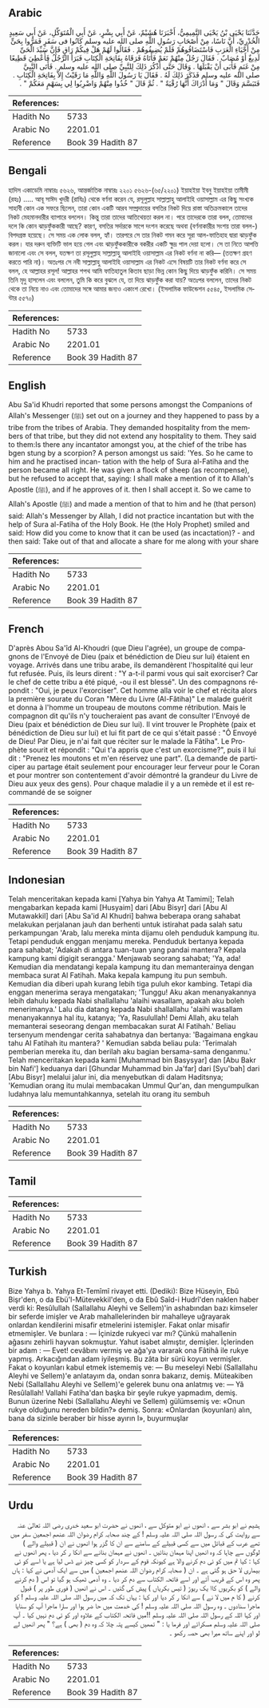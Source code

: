 ## Arabic


<div dir="rtl" lang="ar" style={{fontSize:'larger',backgroundColor:'#f8f9fa',padding:20}}>
حَدَّثَنَا يَحْيَى بْنُ يَحْيَى التَّمِيمِيُّ، أَخْبَرَنَا هُشَيْمٌ، عَنْ أَبِي بِشْرٍ، عَنْ أَبِي الْمُتَوَكِّلِ، عَنْ أَبِي سَعِيدٍ الْخُدْرِيِّ، أَنَّ نَاسًا، مِنْ أَصْحَابِ رَسُولِ اللَّهِ صلى الله عليه وسلم كَانُوا فى سَفَرٍ فَمَرُّوا بِحَىٍّ مِنْ أَحْيَاءِ الْعَرَبِ فَاسْتَضَافُوهُمْ فَلَمْ يُضِيفُوهُمْ ‏.‏ فَقَالُوا لَهُمْ هَلْ فِيكُمْ رَاقٍ فَإِنَّ سَيِّدَ الْحَىِّ لَدِيغٌ أَوْ مُصَابٌ ‏.‏ فَقَالَ رَجُلٌ مِنْهُمْ نَعَمْ فَأَتَاهُ فَرَقَاهُ بِفَاتِحَةِ الْكِتَابِ فَبَرَأَ الرَّجُلُ فَأُعْطِيَ قَطِيعًا مِنْ غَنَمٍ فَأَبَى أَنْ يَقْبَلَهَا ‏.‏ وَقَالَ حَتَّى أَذْكُرَ ذَلِكَ لِلنَّبِيِّ صلى الله عليه وسلم ‏.‏ فَأَتَى النَّبِيَّ صلى الله عليه وسلم فَذَكَرَ ذَلِكَ لَهُ ‏.‏ فَقَالَ يَا رَسُولَ اللَّهِ وَاللَّهِ مَا رَقَيْتُ إِلاَّ بِفَاتِحَةِ الْكِتَابِ ‏.‏ فَتَبَسَّمَ وَقَالَ ‏"‏ وَمَا أَدْرَاكَ أَنَّهَا رُقْيَةٌ ‏"‏ ‏.‏ ثُمَّ قَالَ ‏"‏ خُذُوا مِنْهُمْ وَاضْرِبُوا لِي بِسَهْمٍ مَعَكُمْ ‏"‏ ‏.‏
</div>
<div style={{backgroundColor:'#f8f9fa',padding:20, marginBottom: 10}}><table> <thead> <tr> <th>References:</th> <th></th> </tr> </thead> <tbody><tr><td>Hadith No</td><td>5733</td></tr><tr><td>Arabic No</td><td>2201.01</td></tr><tr><td>Reference</td><td>Book 39 Hadith 87</td></tr></tbody></table></div>

## Bengali


<div dir="ltr" lang="bn" style={{fontSize:'larger',backgroundColor:'#f8f9fa',padding:20}}>
হাদিস একাডেমি নাম্বারঃ ৫৬২৬, আন্তর্জাতিক নাম্বারঃ ২২০১ ৫৬২৬-(৬৫/২২০১) ইয়াহইয়া ইবনু ইয়াহইয়া তামীমী (রহঃ) ..... আবূ সাঈদ খুদরী (রাযিঃ) থেকে বর্ণনা করেন যে, রসূলুল্লাহ সাল্লাল্লাহু আলাইহি ওয়াসাল্লাম এর কিছু সংখ্যক সাহাবী কোন এক সফরে ছিলেন, তারা কোন একটি আরব সম্প্রদায়ের বসতির নিকট দিয়ে রাস্তা অতিক্রমকালে তাদের নিকট মেহমানদারীর ব্যাপারে বললেন। কিন্তু তারা তাদের আতিথেয়তা করল না। পরে তাদেরকে তারা বলল, তোমাদের দলে কি কোন ঝাড়ফুঁককারী আছে? কারণ, বসতির সর্দারকে সাপে দংশন করেছে অথবা (বর্ণনাকারীর সংশয় তারা বলল-) বিপদগ্রস্ত হয়েছে। সে সময় এক লোক বলল, হ্যাঁ। তারপরে সে তার নিকট গমন করে সূরা আল-ফাতিহাহ দ্বারা ঝাড়ফুঁক করল। যার দরুন ব্যক্তিটি ভাল হয়ে গেল এবং ঝাড়ফুঁককারীকে বকরীর একটি ক্ষুদ্র পাল দেয়া হলো। সে তা নিতে আপত্তি জানালো এবং সে বলল, যতক্ষণ তা রসূলুল্লাহ সাল্লাল্লাহু আলাইহি ওয়াসাল্লাম এর নিকট বর্ণনা না করি— (ততক্ষণ গ্রহণ করতে পারি না)। অতঃপর সে নবী সাল্লাল্লাহু আলাইহি ওয়াসাল্লাম এর নিকট এসে বিষয়টি তার নিকট বর্ণনা করে সে বলল, হে আল্লাহর রসূল! আল্লাহর শপথ আমি ফাতিহাতুল কিতাব ছাড়া ভিন্ন কোন কিছু দিয়ে ঝাড়ফুঁক করিনি। সে সময় তিনি মৃদু হাসলেন এবং বললেন, তুমি কি করে বুঝলে যে, তা দিয়ে ঝাড়ফুঁক করা যায়? অতঃপর বললেন, তাদের নিকট থেকে তা নিয়ে নাও এবং তোমাদের সঙ্গে আমার জন্যও একাংশ রেখো। (ইসলামিক ফাউন্ডেশন ৫৫৪৫, ইসলামিক সেন্টার ৫৫৭০)
</div>
<div style={{backgroundColor:'#f8f9fa',padding:20, marginBottom: 10}}><table> <thead> <tr> <th>References:</th> <th></th> </tr> </thead> <tbody><tr><td>Hadith No</td><td>5733</td></tr><tr><td>Arabic No</td><td>2201.01</td></tr><tr><td>Reference</td><td>Book 39 Hadith 87</td></tr></tbody></table></div>

## English


<div dir="ltr" lang="en" style={{fontSize:'larger',backgroundColor:'#f8f9fa',padding:20}}>
Abu Sa'id Khudri reported that some persons amongst the Companions of Allah's Messenger (ﷺ) set out on a journey and they happened to pass by a tribe from the tribes of Arabia. They demanded hospitality from the members of that tribe, but they did not extend any hospitality to them. They said to them:Is there any incantator amongst you, at the chief of the tribe has bgen stung by a scorpion? A person amongst us said: 'Yes. So he came to him and he practised incan- tation with the help of Sura al-Fatiha and the person became all right. He was given a flock of sheep (as recompense), but he refused to accept that, saying: I shall make a mention of it to Allah's Apostle (ﷺ), and if he approves of it. then I shall accept it. So we came to Allah's Apostle (ﷺ) and made a mention of that to him and he (that person) said: Allah's Messenger by Allah, I did not practice incantation but with the help of Sura al-Fatiha of the Holy Book. He (the Holy Prophet) smiled and said: How did you come to know that it can be used (as incactation)? - and then said: Take out of that and allocate a share for me along with your share
</div>
<div style={{backgroundColor:'#f8f9fa',padding:20, marginBottom: 10}}><table> <thead> <tr> <th>References:</th> <th></th> </tr> </thead> <tbody><tr><td>Hadith No</td><td>5733</td></tr><tr><td>Arabic No</td><td>2201.01</td></tr><tr><td>Reference</td><td>Book 39 Hadith 87</td></tr></tbody></table></div>

## French


<div dir="ltr" lang="fr" style={{fontSize:'larger',backgroundColor:'#f8f9fa',padding:20}}>
D'après Abou Sa'îd Al-Khoudri (que Dieu l'agrée), un groupe de compagnons de l'Envoyé de Dieu (paix et bénédiction de Dieu sur lui) étaient en voyage. Arrivés dans une tribu arabe, ils demandèrent l'hospitalité qui leur fut refusée. Puis, ils leurs dirent : "Y a-t-il parmi vous qui sait exorciser? Car le chef de cette tribu a été piqué, -ou il est blessé". Un des compagnons répondit : "Oui, je peux l'exorciser". Cet homme alla voir le chef et récita alors la première sourate du Coran "Mère du Livre (Al-Fâtiha)" Le malade guérit et donna à l'homme un troupeau de moutons comme rétribution. Mais le compagnon dit qu'ils n'y toucheraient pas avant de consulter l'Envoyé de Dieu (paix et bénédiction de Dieu sur lui). Il vint trouver le Prophète (paix et bénédiction de Dieu sur lui) et lui fit part de ce qui s'était passé : "Ô Envoyé de Dieu! Par Dieu, je n'ai fait que réciter sur le malade la Fâtiha". Le Prophète sourit et répondit : "Qui t'a appris que c'est un exorcisme?", puis il lui dit : "Prenez les moutons et m'en réservez une part". (La demande de participer au partage était seulement pour encourager leur ferveur pour le Coran et pour montrer son contentement d'avoir démontré la grandeur du Livre de Dieu aux yeux des gens). Pour chaque maladie il y a un remède et il est recommandé de se soigner
</div>
<div style={{backgroundColor:'#f8f9fa',padding:20, marginBottom: 10}}><table> <thead> <tr> <th>References:</th> <th></th> </tr> </thead> <tbody><tr><td>Hadith No</td><td>5733</td></tr><tr><td>Arabic No</td><td>2201.01</td></tr><tr><td>Reference</td><td>Book 39 Hadith 87</td></tr></tbody></table></div>

## Indonesian


<div dir="ltr" lang="id" style={{fontSize:'larger',backgroundColor:'#f8f9fa',padding:20}}>
Telah menceritakan kepada kami [Yahya bin Yahya At Tamimi]; Telah mengabarkan kepada kami [Husyaim] dari [Abu Bisyr] dari [Abu Al Mutawakkil] dari [Abu Sa'id Al Khudri] bahwa beberapa orang sahabat melakukan perjalanan jauh dan berhenti untuk istirahat pada salah satu perkampungan 'Arab, lalu mereka minta dijamu oleh penduduk kampung itu. Tetapi penduduk enggan menjamu mereka. Penduduk bertanya kepada para sahabat; 'Adakah di antara tuan-tuan yang pandai mantera? Kepala kampung kami digigit serangga.' Menjawab seorang sahabat; 'Ya, ada! Kemudian dia mendatangi kepala kampung itu dan memanterainya dengan membaca surat Al Fatihah. Maka kepala kampung itu pun sembuh. Kemudian dia diberi upah kurang lebih tiga puluh ekor kambing. Tetapi dia enggan menerima seraya mengatakan; 'Tunggu! Aku akan menanyakannya lebih dahulu kepada Nabi shallallahu 'alaihi wasallam, apakah aku boleh menerimanya.' Lalu dia datang kepada Nabi shallallahu 'alaihi wasallam menanyakannya hal itu, katanya; 'Ya, Rasulullah! Demi Allah, aku telah memanterai seseorang dengan membacakan surat Al Fatihah.' Beliau tersenyum mendengar cerita sahabatnya dan bertanya: 'Bagaimana engkau tahu Al Fatihah itu mantera? ' Kemudian sabda beliau pula: 'Terimalah pemberian mereka itu, dan berilah aku bagian bersama-sama denganmu.' Telah menceritakan kepada kami [Muhammad bin Basysyar] dan [Abu Bakr bin Nafi'] keduanya dari [Ghundar Muhammad bin Ja'far] dari [Syu'bah] dari [Abu Bisyr] melalui jalur ini, dia menyebutkan di dalam Haditsnya; 'Kemudian orang itu mulai membacakan Ummul Qur'an, dan mengumpulkan ludahnya lalu memuntahkannya, setelah itu orang itu sembuh
</div>
<div style={{backgroundColor:'#f8f9fa',padding:20, marginBottom: 10}}><table> <thead> <tr> <th>References:</th> <th></th> </tr> </thead> <tbody><tr><td>Hadith No</td><td>5733</td></tr><tr><td>Arabic No</td><td>2201.01</td></tr><tr><td>Reference</td><td>Book 39 Hadith 87</td></tr></tbody></table></div>

## Tamil


<div dir="ltr" lang="ta" style={{fontSize:'larger',backgroundColor:'#f8f9fa',padding:20}}>

</div>
<div style={{backgroundColor:'#f8f9fa',padding:20, marginBottom: 10}}><table> <thead> <tr> <th>References:</th> <th></th> </tr> </thead> <tbody><tr><td>Hadith No</td><td>5733</td></tr><tr><td>Arabic No</td><td>2201.01</td></tr><tr><td>Reference</td><td>Book 39 Hadith 87</td></tr></tbody></table></div>

## Turkish


<div dir="ltr" lang="tr" style={{fontSize:'larger',backgroundColor:'#f8f9fa',padding:20}}>
Bize Yahya b. Yahya Et-Temîmî rivayet etti. (Dediki): Bize Hüseyin, Ebû Bişr'den, o da Ebü'l-Mütevekkil'den, o da Ebû Saîd-i Hudrî'den naklen haber verdi ki: Resûlullah (Sallallahu Aleyhi ve Sellem)'in ashabından bazı kimseler bir seferde imişler ve Arab mahallelerinden bir mahalleye uğrayarak onlardan kendilerini misafir etmelerini istemişler. Fakat onlar misafir etmemişler. Ve bunlara : — İçinizde rukyeci var mı? Çünkü mahallenin ağasını zehirli hayvan sokmuştur. Yahut isabet almıştır, demişler. İçlerinden bir adam : — Evet! cevâbını vermiş ve ağa'ya vararak ona Fâtihâ ile rukye yapmış. Arkacığından adam iyileşmiş. Bu zâta bir sürü koyun vermişler. Fakat o koyunları kabul etmek istememiş ve: — Bu meseleyi Nebi (Sallallahu Aleyhi ve Sellem)'e anlatayım da, ondan sonra bakarız, demiş. Müteakiben Nebi (Sallallahu Aleyhi ve Sellem)'e gelerek bunu ona anlatmış ve: — Yâ Resûlallah! Vallahi Fatiha'dan başka bir şeyle rukye yapmadım, demiş. Bunun üzerine Nebi (Sallallahu Aleyhi ve Sellem) gülümsemiş ve: «Onun rukye olduğunu nereden bildin?» demiş. Sonra: «Onlardan (koyunları) alın, bana da sizinle beraber bir hisse ayırın I», buyurmuşlar
</div>
<div style={{backgroundColor:'#f8f9fa',padding:20, marginBottom: 10}}><table> <thead> <tr> <th>References:</th> <th></th> </tr> </thead> <tbody><tr><td>Hadith No</td><td>5733</td></tr><tr><td>Arabic No</td><td>2201.01</td></tr><tr><td>Reference</td><td>Book 39 Hadith 87</td></tr></tbody></table></div>

## Urdu


<div dir="rtl" lang="ur" style={{fontSize:'larger',backgroundColor:'#f8f9fa',padding:20}}>
ہشیم نے ابو بشر سے ، انھوں نے ابو متوکل سے ، انھوں نے حضرت ابو سعید خدری رضی اللہ تعالیٰ عنہ سے روایت کی کہ رسول اللہ صلی اللہ علیہ وسلم ! کے چند صحابہ کرام رضوان اللہ عنھم اجمعین سفر میں تھے عرب کے قبائل میں سے کسی قبیلے کے سامنے سے ان کا گزر ہوا انھوں نے ان ( قبیلے والے ) لوگوں سے چاہا کہ وہ انھیں اپنا مہمان بنائیں ۔ انھوں نے مہمان بنانے سے انکا ر کر دیا ، پھر انھوں نے کہا : کیا تم میں کو ئی دم کرنے والا ہے کیونکہ قوم کے سردار کو کسی چیز نے ڈس لیا ہے یا اسے کو ئی بیماری لا حق ہو گئی ہے ۔ ان ( صحابہ کرام رضوان اللہ عنھم اجمعین ) میں سے ایک آدمی نے کہا : ہاں پھر وہ اس کے قریب آئے اور اسے فاتحہ الکتاب سے دم کر دیا ۔ وہ آدمی ٹھیک ہو گیا تو اس ( دم کرنے والے ) کو بکریوں کاا یک ریوڑ ( تیس بکریاں ) پیش کی گئیں ۔ اس نے انھیں ( فوری طور پر ) قبول کرنے ( کا م میں لا نے ) سے انکا ر کر دیا اور کہا : یہاں تک کہ میں رسول اللہ صلی اللہ علیہ وسلم ! کو ماجرا سنادوں ۔ وہ رسول اللہ صلی اللہ علیہ وسلم ! کی خدمت میں حا ضر ہوا اور سارا ماجرا آپ کو سنایا اور کہا اللہ کے رسول اللہ صلی اللہ علیہ وسلم !!میں فاتحہ الکتاب کے علاوہ اور کو ئی دم نہیں کیا ۔ آپ صلی اللہ علیہ وسلم مسکرائے اور فرما یا : " تمھیں کیسے پتہ چلا کہ وہ دم ( بھی ) ہے؟ " پھر انھیں لے لو اور اپنے ساتھ میرا بھی حصہ رکھو ۔
</div>
<div style={{backgroundColor:'#f8f9fa',padding:20, marginBottom: 10}}><table> <thead> <tr> <th>References:</th> <th></th> </tr> </thead> <tbody><tr><td>Hadith No</td><td>5733</td></tr><tr><td>Arabic No</td><td>2201.01</td></tr><tr><td>Reference</td><td>Book 39 Hadith 87</td></tr></tbody></table></div>